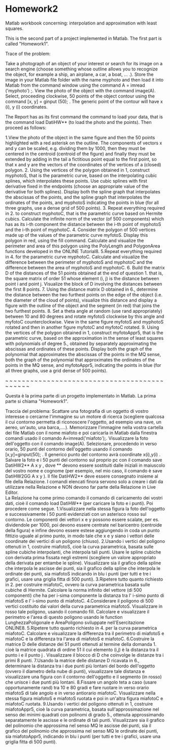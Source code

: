 # Homework2
Matlab workbook concerning: interpolation and approximation with least squares.

This is the second part of a project implemented in Matlab. The first part is called "Homework1".

Trace of the problem:

Take a photograph of an object of your interest or search for its image on a search engine (choose something whose outline allows you to recognize the object, for example a ship, an airplane, a car, a boat, ... .). Store the image in your Matlab file folder with the name myphoto and then load it into Matlab from the command window using the command A = imread ('myphoto') ;.
View the photo of the object with the command image(A).
Select, proceeding clockwise, 50 points of the object contour using the command [x, y] = ginput (50); . The generic point of the contour will have x (i), y (i) coordinates.

The Report has as its first command the command to load your data, that is the command load DatiHW** (to load the photo and the points). Then proceed as follows:

1.View the photo of the object in the same figure and then the 50 points highlighted with a red asterisk on the outline. The components of vectors x and y can be scaled, e.g. dividing them by 1000, then they must be centered in the centroid (centroid of the figure) and finally they must be extended by adding in the tail a fictitious point equal to the first point, so that x and y are the vectors of the coordinates of the vertices of a (closed) polygon.
2. Using the vertices of the polygon obtained in 1, construct myphotoS, that is the parametric curve, based on the interpolating cubic splines, which interpolates these points. Use cubic splines with first derivative fixed in the endpoints (choose an appropriate value of the derivative for both splines). Display both the spline graph that interpolates the abscissas of the points, and the spline graph that interpolates the ordinates of the points, and myphotoS indicating the points in blue (for all three graphs, use a dense grid of 500 points).
3. Repeat everything required in 2. to construct myphotoC, that is the parametric curve based on Hermite cubics. Calculate the infinite norm of the vector (of 500 components) which has as its i-th component the distance between the i-th point of myphotoS and the i-th point of myphotoC.
4. Consider the polygon of 500 vertices made up of the values of the parametric curve myfotoS. Display this polygon in red, using the fill command. Calculate and visualize the perimeter and area of this polygon using the PolyLength and PolygonArea functions developed in the ONLINE Tutorial8.
5.Repeat everything required in 4. for the parametric curve myphotoC. Calculate and visualize the difference between the perimeter of myphotoS and myphotoC and the difference between the area of myphotoS and myphotoC.
6. Build the matrix D of the distances of the 51 points obtained at the end of question 1. that is, the square matrix of order 51 whose element (i, j) is the distance between point i and point j. Visualize the block of D involving the distances between the first 8 points.
7. Using the distance matrix D obtained in 6., determine the distance between the two furthest points on the edge of the object (i.e. the diameter of the cloud of points), visualize this distance and display a figure with the outline of the object and the segment (in red) that joins the two furthest points.
8. Set a theta angle at random (use rand appropriately) between 10 and 80 degrees and rotate myfotoS clockwise by this angle and myfotoC counterclockwise. View in the same figure myfotoS and myphotoS rotated and then in another figure myfotoC and myfotoC rotated.
9. Using the vertices of the polygon obtained in 1, construct myfotoAppr5, that is the parametric curve, based on the approximation in the sense of least squares with polynomials of degree 5., obtained by separately approximating the abscissas and ordinates of these points. Display both the graph of the polynomial that approximates the abscissas of the points in the MQ sense, both the graph of the polynomial that approximates the ordinates of the points in the MQ sense, and myfotoAppr5, indicating the points in blue (for all three graphs, use a grid dense of 500 points).

~ ~ ~ ~ ~ ~ ~ ~ ~ ~ ~ ~ ~ ~ ~ ~ ~ ~ ~ ~ ~ ~ ~ ~ ~ ~ ~ ~ ~ ~ ~ ~ ~ ~ ~ ~ ~ ~ ~ ~ ~ ~ ~ ~ 

Questa è la prima parte di un progetto implementato in Matlab. La prima parte si chiama "Homework1".

Traccia del problema:
Scattare una fotografia di un oggetto di vostro interesse o cercarne l'immagine su un motore di ricerca (scegliere qualcosa il cui contorno permetta di riconoscere l'oggetto, ad esempio una nave, un aereo, un'auto, una barca,....). Memorizzare l'immagine nella vostra cartella dei file Matlab con il nome miafoto e poi caricarla in Matlab dalla finestra comandi usado il comando A=imread('miafoto');. 
Visualizzare la foto dell'oggetto con il comando image(A).
Selezionare, procedendo in verso orario, 50 punti del contorno dell'oggetto usando il comando [x,y]=ginput(50); . Il generico punto del contorno avrà coordinate x(i),y(i) . Salvare la foto e i 50 punti del contorno sul proprio pc con il comando save DatiHW2** A x y  , dove ** devono essere sostituiti dalle iniziali in maiuscolo del vostro nome e cognome (per esempio, nel mio caso, il comando è save DatiHW2GG A x y ). Il file DatiHW2** deve essere consegnato insieme al file della Relazione.
I comandi elencati finora servono solo a creare i dati da utilizzare nella Relazione e NON devono far parte della Relazione in Live Editor.  
La Relazione ha come primo comando il comando di caricamento dei vostri dati, cioè il comando load DatiHW**  (per caricare la foto e i punti).  Poi procedere come segue.
1.Visualizzare nella stessa figura la foto dell'oggetto e successivamente i 50 punti  evidenziati con un asterisco rosso sul contorno. Le componenti dei vettori x  e y  possono essere scalate, per es. dividendole per 1000, poi devono essere centrate nel baricentro (centroide della figura) e infine devono essere estese aggiungendo in coda un punto fittizio uguale al primo punto, in modo tale che x e y siano i vettori delle coordinate dei vertici di un poligono (chiuso).
2.Usando i vertici del poligono ottenuti in 1, costruire miafotoS, cioè la curva parametrica, basata sulle spline cubiche interpolanti, che interpola tali punti. Usare le spline cubiche con derivata prima fissata negli estremi (scegliere un valore appropriato della derivata per entambe le spline). Visualizzare sia il grafico della spline che interpola le ascisse dei punti, sia il grafico della spline che interpola le ordinate dei punti, sia  miafotoS  indicando in blu i punti (per tutti e tre i grafici, usare una griglia fitta di 500 punti).
3.Ripetere tutto quanto richiesto in 2.  per costruire miafotoC, ovvero la curva parametrica basata sulle cubiche di Hermite. Calcolare la norma infinito del vettore (di 500 componenti) che ha per i-sima componente la distanza tra l' i-simo punto di miafotoS e l' i-simo punto di miafotoC. 
4.Considerare il poligono di 500 vertici costituito dai valori della curva parametrica miafotoS. Visualizzare in rosso tale poligono, usando il comando fill. Calcolare e visualizzare il perimetro e l'area di questo poligono usando le function LunghezzaPoligonale  e   AreaPoligono sviluppate nell'Esercitazione ONLINE8.
5.Ripetere tutto quanto richiesto in 4. per la curva parametrica miafotoC. Calcolare e visualizzare la differenza tra il perimetro di miafotoS e miafotoC   e la differenza tra l'area di  miafotoS  e  miafotoC.
6.Costruire la matrice D delle distanze dei 51 punti  ottenuti al termine della domanda 1. cioè la matrice quadrata di ordine 51 il cui elemento (i,j) è la distanza tra  il punto i e il punto j . Visualizzare il blocco di D che coinvolge le distanze tra i primi 8 punti.
7.Usando la matrice delle distanze D ricavata in 6., determinare la distanza tra i due punti più lontani del bordo dell'oggetto (ovvero il diametro della nube di punti), visualizzare tale distanza e visualizzare una figura con il contorno dell'oggetto e il segmento (in rosso) che unisce i due punti più lontani.
8.Fissare un angolo teta a caso (usare opportunamente rand) tra 10 e 80 gradi e fare ruotare in verso orario miafotoS di tale  angolo e in verso antiorario miafotoC. Visualizzare nella stessa figura  miafotoS e miafotoS ruotata  e poi in un'altra figura  miafotoC  e  miafotoC ruotata.
9.Usando i vertici del poligono ottenuti in 1, costruire miafotoAppr5, cioè la curva parametrica, basata sull'approssimazione nel senso dei minimi quadrati con polinomi di grado 5., ottenuta approssimando separatamente le ascisse e le ordinate di tali punti. Visualizzare sia il grafico del polinomio che approssima nel senso MQ le ascisse dei punti, sia il grafico del polinomio che approssima nel senso MQ  le ordinate dei punti, sia miafotoAppr5, indicando in blu i punti (per tutti e tre i grafici, usare una griglia fitta di 500 punti).
